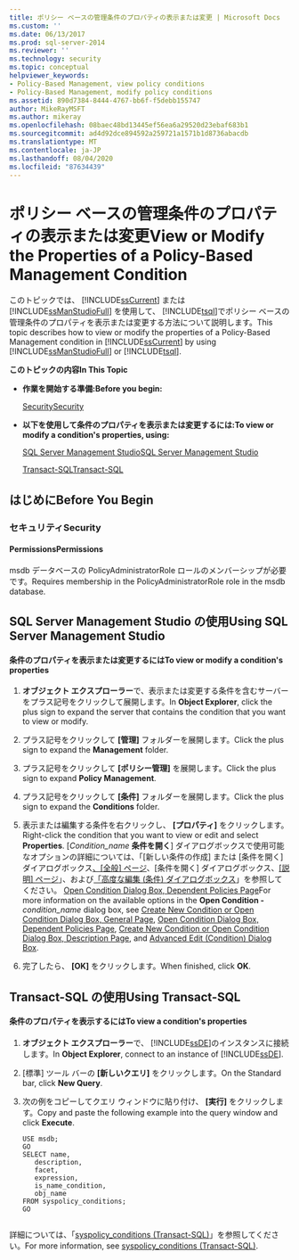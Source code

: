 ```yaml
---
title: ポリシー ベースの管理条件のプロパティの表示または変更 | Microsoft Docs
ms.custom: ''
ms.date: 06/13/2017
ms.prod: sql-server-2014
ms.reviewer: ''
ms.technology: security
ms.topic: conceptual
helpviewer_keywords:
- Policy-Based Management, view policy conditions
- Policy-Based Management, modify policy conditions
ms.assetid: 890d7384-8444-4767-bb6f-f5debb155747
author: MikeRayMSFT
ms.author: mikeray
ms.openlocfilehash: 08baec48bd13445ef56ea6a29520d23ebaf683b1
ms.sourcegitcommit: ad4d92dce894592a259721a1571b1d8736abacdb
ms.translationtype: MT
ms.contentlocale: ja-JP
ms.lasthandoff: 08/04/2020
ms.locfileid: "87634439"
---
```

# <a name="view-or-modify-the-properties-of-a-policy-based-management-condition"></a><span data-ttu-id="2acb0-102">ポリシー ベースの管理条件のプロパティの表示または変更</span><span class="sxs-lookup"><span data-stu-id="2acb0-102">View or Modify the Properties of a Policy-Based Management Condition</span></span>
  <span data-ttu-id="2acb0-103">このトピックでは、 [!INCLUDE[ssCurrent](../../includes/sscurrent-md.md)] または [!INCLUDE[ssManStudioFull](../../includes/ssmanstudiofull-md.md)] を使用して、 [!INCLUDE[tsql](../../includes/tsql-md.md)]でポリシー ベースの管理条件のプロパティを表示または変更する方法について説明します。</span><span class="sxs-lookup"><span data-stu-id="2acb0-103">This topic describes how to view or modify the properties of a Policy-Based Management condition in [!INCLUDE[ssCurrent](../../includes/sscurrent-md.md)] by using [!INCLUDE[ssManStudioFull](../../includes/ssmanstudiofull-md.md)] or [!INCLUDE[tsql](../../includes/tsql-md.md)].</span></span>  
  
 <span data-ttu-id="2acb0-104">**このトピックの内容**</span><span class="sxs-lookup"><span data-stu-id="2acb0-104">**In This Topic**</span></span>  
  
-   <span data-ttu-id="2acb0-105">**作業を開始する準備:**</span><span class="sxs-lookup"><span data-stu-id="2acb0-105">**Before you begin:**</span></span>  
  
     [<span data-ttu-id="2acb0-106">Security</span><span class="sxs-lookup"><span data-stu-id="2acb0-106">Security</span></span>](#Security)  
  
-   <span data-ttu-id="2acb0-107">**以下を使用して条件のプロパティを表示または変更するには:**</span><span class="sxs-lookup"><span data-stu-id="2acb0-107">**To view or modify a condition's properties, using:**</span></span>  
  
     [<span data-ttu-id="2acb0-108">SQL Server Management Studio</span><span class="sxs-lookup"><span data-stu-id="2acb0-108">SQL Server Management Studio</span></span>](#SSMSProcedure)  
  
     [<span data-ttu-id="2acb0-109">Transact-SQL</span><span class="sxs-lookup"><span data-stu-id="2acb0-109">Transact-SQL</span></span>](#TsqlProcedure)  
  
##  <a name="before-you-begin"></a><a name="BeforeYouBegin"></a> <span data-ttu-id="2acb0-110">はじめに</span><span class="sxs-lookup"><span data-stu-id="2acb0-110">Before You Begin</span></span>  
  
###  <a name="security"></a><a name="Security"></a> <span data-ttu-id="2acb0-111">セキュリティ</span><span class="sxs-lookup"><span data-stu-id="2acb0-111">Security</span></span>  
  
####  <a name="permissions"></a><a name="Permissions"></a> <span data-ttu-id="2acb0-112">Permissions</span><span class="sxs-lookup"><span data-stu-id="2acb0-112">Permissions</span></span>  
 <span data-ttu-id="2acb0-113">msdb データベースの PolicyAdministratorRole ロールのメンバーシップが必要です。</span><span class="sxs-lookup"><span data-stu-id="2acb0-113">Requires membership in the PolicyAdministratorRole role in the msdb database.</span></span>  
  
##  <a name="using-sql-server-management-studio"></a><a name="SSMSProcedure"></a> <span data-ttu-id="2acb0-114">SQL Server Management Studio の使用</span><span class="sxs-lookup"><span data-stu-id="2acb0-114">Using SQL Server Management Studio</span></span>  
  
#### <a name="to-view-or-modify-a-conditions-properties"></a><span data-ttu-id="2acb0-115">条件のプロパティを表示または変更するには</span><span class="sxs-lookup"><span data-stu-id="2acb0-115">To view or modify a condition's properties</span></span>  
  
1.  <span data-ttu-id="2acb0-116">**オブジェクト エクスプローラー**で、表示または変更する条件を含むサーバーをプラス記号をクリックして展開します。</span><span class="sxs-lookup"><span data-stu-id="2acb0-116">In **Object Explorer**, click the plus sign to expand the server that contains the condition that you want to view or modify.</span></span>  
  
2.  <span data-ttu-id="2acb0-117">プラス記号をクリックして **[管理]** フォルダーを展開します。</span><span class="sxs-lookup"><span data-stu-id="2acb0-117">Click the plus sign to expand the **Management** folder.</span></span>  
  
3.  <span data-ttu-id="2acb0-118">プラス記号をクリックして **[ポリシー管理]** を展開します。</span><span class="sxs-lookup"><span data-stu-id="2acb0-118">Click the plus sign to expand **Policy Management**.</span></span>  
  
4.  <span data-ttu-id="2acb0-119">プラス記号をクリックして **[条件]** フォルダーを展開します。</span><span class="sxs-lookup"><span data-stu-id="2acb0-119">Click the plus sign to expand the **Conditions** folder.</span></span>  
  
5.  <span data-ttu-id="2acb0-120">表示または編集する条件を右クリックし、 **[プロパティ]** をクリックします。</span><span class="sxs-lookup"><span data-stu-id="2acb0-120">Right-click the condition that you want to view or edit and select **Properties**.</span></span> <span data-ttu-id="2acb0-121">[_Condition_name_ **条件を開く**] ダイアログボックスで使用可能なオプションの詳細については、「[新しい条件の作成] または [条件を開く] ダイアログボックス[、[全般] ページ](../../integration-services/general-page-of-integration-services-designers-options.md)、[条件を開く] ダイアログボックス、[[説明] ページ](create-new-condition-or-open-condition-dialog-box-description-page.md)」、および[「高度な編集 &#40;条件&#41; ダイアログボックス](advanced-edit-condition-dialog-box.md)」を参照してください。 [Open Condition Dialog Box, Dependent Policies Page](open-condition-dialog-box-dependent-policies-page.md)</span><span class="sxs-lookup"><span data-stu-id="2acb0-121">For more information on the available options in the **Open Condition -**_condition_name_ dialog box, see [Create New Condition or Open Condition Dialog Box, General Page](../../integration-services/general-page-of-integration-services-designers-options.md), [Open Condition Dialog Box, Dependent Policies Page](open-condition-dialog-box-dependent-policies-page.md), [Create New Condition or Open Condition Dialog Box, Description Page](create-new-condition-or-open-condition-dialog-box-description-page.md), and [Advanced Edit &#40;Condition&#41; Dialog Box](advanced-edit-condition-dialog-box.md).</span></span>  
  
6.  <span data-ttu-id="2acb0-122">完了したら、 **[OK]** をクリックします。</span><span class="sxs-lookup"><span data-stu-id="2acb0-122">When finished, click **OK**.</span></span>  
  
##  <a name="using-transact-sql"></a><a name="TsqlProcedure"></a> <span data-ttu-id="2acb0-123">Transact-SQL の使用</span><span class="sxs-lookup"><span data-stu-id="2acb0-123">Using Transact-SQL</span></span>  
  
#### <a name="to-view-a-conditions-properties"></a><span data-ttu-id="2acb0-124">条件のプロパティを表示するには</span><span class="sxs-lookup"><span data-stu-id="2acb0-124">To view a condition's properties</span></span>  
  
1.  <span data-ttu-id="2acb0-125">**オブジェクト エクスプローラー**で、 [!INCLUDE[ssDE](../../includes/ssde-md.md)]のインスタンスに接続します。</span><span class="sxs-lookup"><span data-stu-id="2acb0-125">In **Object Explorer**, connect to an instance of [!INCLUDE[ssDE](../../includes/ssde-md.md)].</span></span>  
  
2.  <span data-ttu-id="2acb0-126">[標準] ツール バーの **[新しいクエリ]** をクリックします。</span><span class="sxs-lookup"><span data-stu-id="2acb0-126">On the Standard bar, click **New Query**.</span></span>  
  
3.  <span data-ttu-id="2acb0-127">次の例をコピーしてクエリ ウィンドウに貼り付け、 **[実行]** をクリックします。</span><span class="sxs-lookup"><span data-stu-id="2acb0-127">Copy and paste the following example into the query window and click **Execute**.</span></span>  
  
    ```  
    USE msdb;  
    GO  
    SELECT name,  
       description,  
       facet,  
       expression,  
       is_name_condition,  
       obj_name  
    FROM syspolicy_conditions;  
    GO  
  
    ```  
  
 <span data-ttu-id="2acb0-128">詳細については、「[syspolicy_conditions &#40;Transact-SQL&#41;](/sql/relational-databases/system-catalog-views/syspolicy-conditions-transact-sql)」を参照してください。</span><span class="sxs-lookup"><span data-stu-id="2acb0-128">For more information, see [syspolicy_conditions &#40;Transact-SQL&#41;](/sql/relational-databases/system-catalog-views/syspolicy-conditions-transact-sql).</span></span>  
  
  
